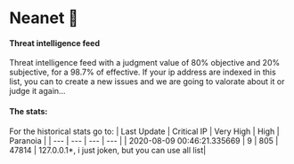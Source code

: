 # Neanet :hocho:
#### Threat intelligence feed
Threat intelligence feed with a judgment value of 80% objective and 20% subjective, for a 98.7% of effective. If your ip address are indexed in this list, you can to create a new issues and we are going to valorate about it or judge it again...

#### The stats:
For the historical stats go to: 
| Last Update | Critical IP | Very High | High | Paranoia |
| --- | --- | --- | --- |
| 2020-08-09 00:46:21.335669 | 9 | 805 | 47814 | 127.0.0.1*, i just joken, but  you can use all list|


